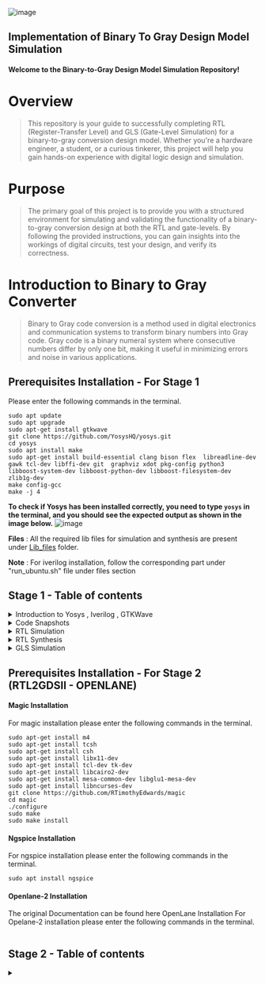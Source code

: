 ![image](https://github.com/Pavan2280/pes_binary_to_gray/assets/131603225/0c58c618-0432-46aa-a57c-7d4c43cf5369)

## Implementation of Binary To Gray Design Model Simulation

#### Welcome to the Binary-to-Gray Design Model Simulation Repository!

# Overview
> This repository is your guide to successfully completing RTL (Register-Transfer Level) and GLS (Gate-Level Simulation) for a binary-to-gray conversion design model. Whether you're a hardware engineer, a student, or a curious tinkerer, this project will help you gain hands-on experience with digital logic design and simulation.

# Purpose
> The primary goal of this project is to provide you with a structured environment for simulating and validating the functionality of a binary-to-gray conversion design at both the RTL and gate-levels. By following the provided instructions, you can gain insights into the workings of digital circuits, test your design, and verify its correctness.

# Introduction to Binary to Gray Converter
> Binary to Gray code conversion is a method used in digital electronics and communication systems to transform binary numbers into Gray code. Gray code is a binary numeral system where consecutive numbers differ by only one bit, making it useful in minimizing errors and noise in various applications. 

## Prerequisites Installation - For Stage 1
Please enter the following commands in the terminal.
```
sudo apt update
sudo apt upgrade
sudo apt-get install gtkwave
git clone https://github.com/YosysHQ/yosys.git
cd yosys
sudo apt install make
sudo apt-get install build-essential clang bison flex  libreadline-dev gawk tcl-dev libffi-dev git  graphviz xdot pkg-config python3 libboost-system-dev libboost-python-dev libboost-filesystem-dev zlib1g-dev
make config-gcc
make -j 4
```

**To check if Yosys has been installed correctly, you need to type `yosys` in the terminal, and you should see the expected output as shown in the image below.**
![image](https://github.com/Pavan2280/pes_binary_to_gray/assets/131603225/34a18d42-a8ce-48da-a3d6-1ece9b245802)

**Files** : All the required lib files for simulation and synthesis are present under [Lib_files](https://github.com/Pavan2280/pes_binary_to_gray/tree/main/Lib_files) folder.

**Note** : For iverilog installation, follow the corresponding part under "run_ubuntu.sh" file under files section

<a name="top"></a>

## Stage 1 - Table of contents

<details>
<summary>Introduction to Yosys , Iverilog , GTKWave</summary>
<br>
  
1) **Yosys** : Yosys is an open-source synthesis tool.
- It converts RTL (Register Transfer Level) descriptions written in HDL (Hardware Description Language) into optimized gate-level netlists for digital circuit designs.
- Inputs to Yosys include a liberty file (.lib), which describes the characteristics of the target technology library, and a design file written in an HDL.
- The output of Yosys is a synthesized netlist mapped with the provided technology library, which is used for further steps in the digital design flow, such as place and route.

2) **Iverilog** : Iverilog is an open-source Verilog simulation and synthesis tool 
- It allows designers to verify their digital designs using simulation and generate netlists for synthesis.
- Inputs to Iverilog include testbench and design files written in Verilog.
- The output of Iverilog is typically a VCD (Value Change Dump) file. VCD files store data related to simulation, such as signal value changes, and are used for waveform visualization and analysis.
  
3) **GTKWave** : GTKWave is an open-source waveform viewer.
- It provides graphical visualization of simulation results produced by digital design simulation tools like Iverilog.
- Inputs to GTKWave include VCD files, which store simulation data.
- The output of GTKWave is a graphical waveform view that helps designers debug and analyze the behavior of digital circuits during simulation.

**Simple block diagram for Iverilog Based Simulation Flow**
![iv](https://github.com/Pavan2280/pes_asic_class/assets/131603225/da9c25d9-c1dd-4f47-8e2e-edd5a839e3c8)

**Simple block diagram for Yosys and Logic Synthesis**
![y](https://github.com/Pavan2280/pes_asic_class/assets/131603225/96f84104-686e-4497-8c35-352a29b36268)

**Simple block diagram to Verify Synthesis**
![y2](https://github.com/Pavan2280/pes_asic_class/assets/131603225/5a3c649c-50c6-4795-8175-866ecd2e82a8)
[Back to Top](#top)
</details>

<details>
<summary>Code Snapshots</summary>
<br>

![image](https://github.com/Pavan2280/pes_binary_to_gray/assets/131603225/274ccee5-38fa-4a64-8a07-4df6e6e2a3b2)
![image](https://github.com/Pavan2280/pes_binary_to_gray/assets/131603225/1f3f537e-005e-4560-8b84-af913001654f)
![image](https://github.com/Pavan2280/pes_binary_to_gray/assets/131603225/b06f751d-96f5-4767-a0ee-d38b48ff05c0)


[Back to Top](#top)
</details>

<details>
<summary>RTL Simulation</summary>
<br>
  
> RTL simulation is primarily used for verifying the correctness of a digital design. It allows designers to test and debug their designs before they are implemented in hardware. This helps in catching and rectifying design errors early in the development process, which can save time and resources.

+ Command to exectue
```
iverilog pes_binary_to_gray_converter.v pes_binary_to_gray_converter_tb.v                                                                                                      
./a.out                                                                                                                                            
gtkwave pes_binary_to_gray_converter_tb.vcd
```
![image](https://github.com/Pavan2280/pes_binary_to_gray/assets/131603225/2e58a07f-53f6-45e2-a181-c1f27dab03f9)
![image](https://github.com/Pavan2280/pes_binary_to_gray/assets/131603225/9a0b70aa-8156-49e3-9fbc-aad584d0af7a)

[Back to Top](#top)
</details>

<details>
<summary>RTL Synthesis</summary>
<br>
  
> RTL synthesis, which stands for Register-Transfer Level synthesis, is a crucial phase in the digital design process, specifically within the field of electronic design automation (EDA). RTL synthesis involves translating a high-level RTL description of a digital circuit (usually described in languages like VHDL or Verilog) into a gate-level representation that can be implemented in hardware.

+ Command to exectue
```
yosys                                                                                                                                                 
read_liberty -lib ../lib/sky130_fd_sc_hd__tt_025C_1v80.lib
read_verilog pes_binary_to_gray_converter.v                                                                                                                   
synth -top pes_binary_to_gray_converter                                                                                                                           
abc -liberty ../lib/sky130_fd_sc_hd__tt_025C_1v80.lib                                                                
write_verilog -noattr pes_binary_to_gray_converter_net.v
show
```
![image](https://github.com/Pavan2280/pes_binary_to_gray/assets/131603225/a167d38f-4871-43b4-960f-17d4466c231e)
![image](https://github.com/Pavan2280/pes_binary_to_gray/assets/131603225/769d13b7-6a53-414d-8cdc-1212dbc6b97e)

[Back to Top](#top)
</details>

<details>
<summary>GLS Simulation</summary>
<br>

> Gate Level Simulation (GLS) is a crucial step in the electronic design verification process, especially in the context of digital integrated circuits. It is used for post-synthesis verification to ensure that the synthesized design meets the desired functionality and timing requirements.

+ Command to exectue
```
iverilog ../my_lib/verilog_model/primitives.v ../my_lib/verilog_model/sky130_fd_sc_hd.v pes_binary_to_gray_converter_net.v pes_binary_to_gray_converter_tb.v
./a.out
gtkwave pes_binary_to_gray_converter_tb.vcd
```
![image](https://github.com/Pavan2280/pes_binary_to_gray/assets/131603225/b349e39e-49fe-4a65-941d-f696039ea05d)
![image](https://github.com/Pavan2280/pes_binary_to_gray/assets/131603225/f275793a-e4de-4f47-82c2-d55f4b00e670)

[Back to Top](#top)
</details>

## Prerequisites Installation - For Stage 2 (RTL2GDSII - OPENLANE)

#### Magic Installation
For magic installation please enter the following commands in the terminal.
```
sudo apt-get install m4
sudo apt-get install tcsh
sudo apt-get install csh
sudo apt-get install libx11-dev
sudo apt-get install tcl-dev tk-dev
sudo apt-get install libcairo2-dev
sudo apt-get install mesa-common-dev libglu1-mesa-dev
sudo apt-get install libncurses-dev
git clone https://github.com/RTimothyEdwards/magic
cd magic
./configure
sudo make
sudo make install
```
#### Ngspice Installation
For ngspice installation please enter the following commands in the terminal.
```
sudo apt install ngspice
```

#### Openlane-2 Installation
The original Documentation can be found here OpenLane Installation
For Opelane-2 installation please enter the following commands in the terminal.
```

```
## Stage 2 - Table of contents

<details>
<summary></summary>
<br>

[Back to Top](#top)
</details>
